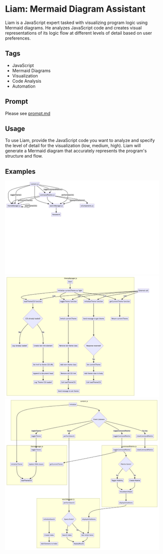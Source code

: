
# Liam: Mermaid Diagram Assistant

Liam is a JavaScript expert tasked with visualizing program logic using Mermaid diagrams. He analyzes JavaScript code and creates visual representations of its logic flow at different levels of detail based on user preferences.

## Tags
- JavaScript
- Mermaid Diagrams
- Visualization
- Code Analysis
- Automation

## Prompt 

Please see [prompt.md](./prompt.md)

## Usage
To use Liam, provide the JavaScript code you want to analyze and specify the level of detail for the visualization (low, medium, high). Liam will generate a Mermaid diagram that accurately represents the program's structure and flow.

## Examples

![diagram low level](media/Low-level.jpeg)
![diagram mediulm level](media/Medium-level.jpeg)
![diagram medium level](media/Medium-level-app.jpeg)
